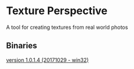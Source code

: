 # Texture Perspective
A tool for creating textures from real world photos 


## Binaries
[version 1.0.1.4 (20171029 - win32)](https://sourceforge.net/projects/texture-perspective/files/DD_TEXTURE_1.0.1.4/DD_TEXTURE_1.0.1.4_bin.zip/download)
